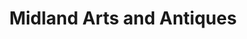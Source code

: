 ---
title: "Midland Arts and Antiques"
url: /indianapolis/midland-arts-and-antiques/
shop: Antiquitäten
---